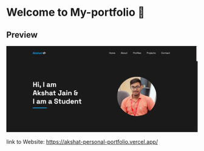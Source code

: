 # Welcome to My-portfolio 👋 

## Preview 

<img width="960" alt="image" src="https://github.com/Akshatj3012/Personal-Portfolio/blob/master/assets/img/portfol.png?raw=true">

link to Website: https://akshat-personal-portfolio.vercel.app/
